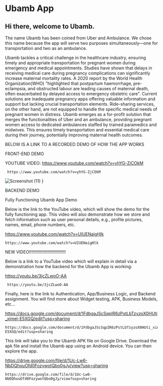 
 # Ubamb App
    
## Hi there, welcome to Ubamb.
The name Ubamb has been coined from Uber and Ambulance. We chose this name because the app will serve two purposes simultaneously—one for transportation and two as an ambulance.

Ubamb tackles a critical challenge in the healthcare industry, ensuring timely and appropriate transportation for pregnant women during emergency and medical appointments. Studies have shown that delays in receiving medical care during pregnancy complications can significantly increase maternal mortality rates. A 2020 report by the World Health Organization(WHO) "highlighted that postpartum haemorrhage, pre-eclampsia, and obstructed labour are leading causes of maternal death, often exacerbated by delayed access to emergency obstetric care". Current solutions are inadequate pregnancy apps offering valuable information and support but lacking crucial transportation elements. Ride-sharing services, on the other hand, are not equipped to handle the specific medical needs of pregnant women in distress. Ubamb emerges as a for-profit solution that merges the functionalities of Uber and an ambulance, providing pregnant women access to dedicated ambulances staffed by trained paramedics and midwives. This ensures timely transportation and essential medical care during their journey, potentially improving maternal health outcomes.









BELOW IS A LINK TO A RECORDED DEMO OF HOW THE APP WORKS 



FRONT-END DEMO


YOUTUBE VIDEO:     https://www.youtube.com/watch?v=yhYG-ZjCOkM
        
     https://www.youtube.com/watch?v=yhYG-ZjCOkM

 
![Screenshot (11)](https://github.com/Nyiriek/_Ubamb_/assets/116681226/4da77f16-1d27-43e2-869d-5e09610e9402)
}


BACKEND DEMO


Fully Functioning Ubamb App Demo


Below is the link to the YouTube video, which will show the demo for the fully functioning app. This video will also demonstrate how we store and fetch information such as user personal details, e.g., profile pictures, names, email, phone numbers, etc.

https://www.youtube.com/watch?v=UIUENaigHlk


    https://www.youtube.com/watch?v=UIUENaigHlk


NEW VIDEO!!!!!!!!!!!!!!!!!!!!!!!!!!!!!!


Below is a link to a YouTube video which will explain in detail via a demonstration how the backend for the Ubamb App is working:

https://youtu.be/3jcZLwoO-AA


     https://youtu.be/3jcZLwoO-AA


Finally, here is the link to Authentication, App/Business Logic, and Backend assignment. You will find more about Widget testing, APK, Business Models, etc...


https://docs.google.com/document/d/1FdbgaJScSqpIR6zPstLbTzyzoX0HUti_ximel-E5XGQ/edit?usp=sharing


    https://docs.google.com/document/d/1FdbgaJScSqpIR6zPstLbTzyzoX0HUti_ximel-E5XGQ/edit?usp=sharing


This link will take you to the Ubamb APK file on Google Drive. Download the apk file and install the Ubamb app using an Android device. You can then explore the app.


https://drive.google.com/file/d/1Uc-Lw6-NbDQhouOfd0FozywotQbo0gJy/view?usp=sharing

    https://drive.google.com/file/d/1Uc-Lw6-NbDQhouOfd0FozywotQbo0gJy/view?usp=sharing
